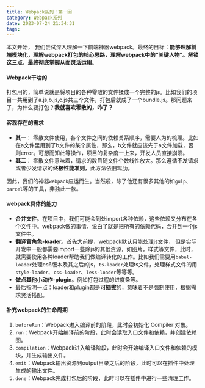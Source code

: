 ```yaml
---
title: Webpack系列：第一回
category: Webpack系列
date: 2023-07-24 21:34:31
tags:
---
```

本文开始， 我们尝试深入理解一下前端神器webpack。最终的目标：**能够理解前端模块化，理解webpack打包的核心思路，理解webpack中的“关键人物”。解锁这三点，最终彻底掌握从而灵活运用**。
#### Webpack干啥的
打包用的，简单说就是将项目的各种零散的文件揉成一个完整的js。比如我们的项目一共用到了a.js,b.js,c.js共三个文件，打包后就成了一个bundle.js。那问题来了，为什么要打包？**我就喜欢零散的，咋了？**
#### 客观存在的需求
- **其一**： 零散文件使用，各个文件之间的依赖关系顺序，需要人为的梳理。比如在a文件里用到了b文件的某个属性，那么，b文件就应该先于a文件加载，否则error。可想而知此等操作，项目的复杂度一上来，开发人员直接崩溃。
- **其二**： 零散文件意味着，请求的数目随文件个数线性放大。那么遵循不发请求或者少发请求的**终极性能准则**，此方法依旧鸡肋。

因此，我们的神器`webpack`应运而生。当然啦，除了他还有很多其他的如`gulp`、`parcel`等的工具，非独此一款。

#### webpack具体的能力
- **合并文件**。在项目中，我们可能会到处import各种依赖，这些依赖又分布在各个文件中。webpack做的事情，说白了就是把所有的依赖代码，合并到一个js文件中。
- **翻译官角色-loader**。首先大前提，webpack默认只能处理js文件， 但是实际开发中一般都需要import一些除js的其他资源，如图片，样式等文件，此时，就需要使用各种loader帮助我们做编译转化的工作。比如我们需要用`babel-loader`处理es6版本及其之后的js，`ts-loader`处理ts文件，处理样式文件的用`style-loader`、`css-loader`、`less-loader`等等等。
- **做点其他小动作-plugin**。例如打包过程的进度条等。
- 最后指明一点：loader和plugin都是**可插拔**的，意味着不是强制使用，根据需求灵活搭配。


#### 补充webpack的生命周期
1. `beforeRun`：Webpack进入编译前的阶段，此时会初始化 Compiler 对象。
2. `run`：Webpack开始编译前的阶段，此时会读取入口文件和依赖，并创建依赖图。
3. `compilation`：Webpack进入编译阶段，此时会开始编译入口文件和依赖的模块，并生成输出文件。
4. `emit`：Webpack输出资源到output目录之后的阶段，此时可以在插件中处理生成的输出文件。
5. `done`：Webpack完成打包后的阶段，此时可以在插件中进行一些清理工作。









